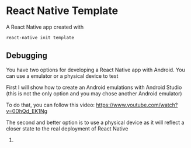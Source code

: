 # React Native Template

A React Native app created with

```shell
react-native init template
```



## Debugging

You have two options for developing a React Native app with Android. You can use a emulator or a physical device to test



First I will show how to create an Android emulations with Android Studio (this is not the only option and you may chose another Android emulator)

To do that, you can follow this video: https://www.youtube.com/watch?v=0DhQd_EK1Ng



The second and better option is to use a physical device as it will reflect a closer state to the real deployment of React Native

1. 